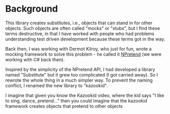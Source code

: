 Background
==========

This library creates substitutes, i.e., objects that can stand in for other
objects. Such objects are often called "mocks" or "stubs", but I find these
terms destructive, in that I have worked with people who had problems
understanding test driven development because these terms got in the way.

Back then, I was working with Dermot Kilroy, who just for fun, wrote a mocking
framework to solve this problem - he called it [NPretend](https://bitbucket.org/dkil1972/npretend)
(we were working with  C# back then).

Inspired by the simplicity of the NPretend API, I had developed a library named
"Substitute" but it grew too complicated (I got carried away).
So I rewrote the whole thing in a much simpler way. To prevent the naming
conflict, I renamed the new library to "kazookid".

I imagine that given you know the Kazookid video, where the kid says
"I like to sing, dance, pretend..." then you could imagine that the kazookid
framework creates objects that pretend to other objects